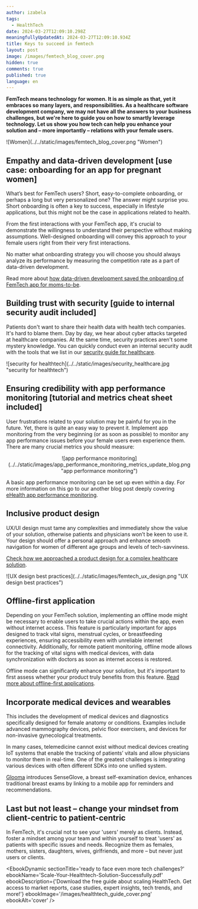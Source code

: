 ```yaml
---
author: izabela
tags:
  - HealthTech
date: 2024-03-27T12:09:10.298Z
meaningfullyUpdatedAt: 2024-03-27T12:09:10.934Z
title: Keys to succeed in femtech
layout: post
image: /images/femtech_blog_cover.png
hidden: true
comments: true
published: true
language: en
---
```

**FemTech means technology for women. It is as simple as that, yet it embraces so many layers, and responsibilities. As a healthcare software development company, we may not have all the answers to your business challenges, but we're here to guide you on how to smartly leverage technology. Let us show you how tech can help you enhance your solution and – more importantly – relations with your female users.**

<div className="image">![Women](../../static/images/femtech_blog_cover.png "Women")</div>

## Empathy and data-driven development \[use case: onboarding for an app for pregnant women]

What’s best for FemTech users? Short, easy-to-complete onboarding, or perhaps a long but very personalized one? The answer might surprise you. Short onboarding is often a key to success, especially in lifestyle applications, but this might not be the case in applications related to health.

From the first interactions with your FemTech app, it's crucial to demonstrate the willingness to understand their perspective without making assumptions. Well-designed onboarding will convey this approach to your female users right from their very first interactions.

No matter what onboarding strategy you will choose you should always analyze its performance by measuring the competition rate as a part of data-driven development.

Read more about [how data-driven development saved the onboarding of FemTech app for moms-to-be](/blog/data-driven-development-femtech-app-onboarding/).

## Building trust with security \[guide to internal security audit included]

Patients don't want to share their health data with health tech companies. It's hard to blame them. Day by day, we hear about cyber attacks targeted at healthcare companies. At the same time, security practices aren't some mystery knowledge. You can quickly conduct even an internal security audit with the tools that we list in our [security guide for healthcare](/blog/cyber-security-in-healthcare/).

<div className="image">![security for healthtech](../../static/images/security_healthcare.jpg "security for healthtech")</div>

## Ensuring credibility with app performance monitoring \[tutorial and metrics cheat sheet included]

User frustrations related to your solution may be painful for you in the future. Yet, there is quite an easy way to prevent it. Implement app monitoring from the very beginning (or as soon as possible) to monitor any app performance issues before your female users even experience them. There are many crucial metrics you should measure:

<center>

<div className="image">![app performance monitoring](../../static/images/app_performance_monitoring_metrics_update_blog.png "app performance monitoring")</div>

</center>

A basic app performance monitoring can be set up even within a day. For more information on this go to our another blog post deeply covering [eHealth app performance monitoring](/blog/healthcare-app-performance-monitoring/).

## Inclusive product design

UX/UI design must tame any complexities and immediately show the value of your solution, otherwise patients and physicians won’t be keen to use it. Your design should offer a personal approach and enhance smooth navigation for women of different age groups and levels of tech-savviness.

[Check how we approached a product design for a complex healthcare solution](/blog/ux-design-healthcare-medical-apps-case-study/).

<div className="image">![UX design best practices](../../static/images/femtech_ux_design.png "UX design best practices")</div>

## Offline-first application

Depending on your FemTech solution, implementing an offline mode might be necessary to enable users to take crucial actions within the app, even without internet access. This feature is particularly important for apps designed to track vital signs, menstrual cycles, or breastfeeding experiences, ensuring accessibility even with unreliable internet connectivity. Additionally, for remote patient monitoring, offline mode allows for the tracking of vital signs with medical devices, with data synchronization with doctors as soon as internet access is restored.

Offline mode can significantly enhance your solution, but it's important to first assess whether your product truly benefits from this feature. [Read more about offline-first applications](/blog/offline-first-app-guide-for-startups-app-owners-case-studies/).

## Incorporate medical devices and wearables

This includes the development of medical devices and diagnostics specifically designed for female anatomy or conditions. Examples include advanced mammography devices, pelvic floor exercisers, and devices for non-invasive gynecological treatments.

In many cases, telemedicine cannot exist without medical devices creating IoT systems that enable the tracking of patients’ vitals and allow physicians to monitor them in real-time. One of the greatest challenges is integrating various devices with often different SDKs into one unified system.

[Glooma](https://glooma.pt/en) introduces SenseGlove, a breast self-examination device, enhances traditional breast exams by linking to a mobile app for reminders and recommendations​​.

## Last but not least – change your mindset from client-centric to patient-centric

In FemTech, it's crucial not to see your 'users' merely as clients. Instead, foster a mindset among your team and within yourself to treat 'users' as patients with specific issues and needs. Recognize them as females, mothers, sisters, daughters, wives, girlfriends, and more – but never just users or clients.

<EbookDynamic sectionTitle='ready to face even more tech challenges?' ebookName='Scale-Your-Healthtech-Solution-Successfully.pdf' ebookDescription={'Download the free guide about scaling HealthTech. Get access to market reports, case studies, expert insights, tech trends, and more!'} ebookImage='/images/healthtech_guide_cover.png' ebookAlt='cover' />